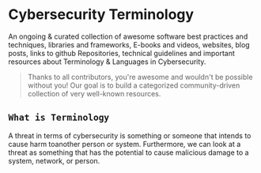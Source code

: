# Cybersecurity Terminology 

An ongoing & curated collection of awesome software best practices and techniques, libraries and frameworks, E-books and videos, websites, blog posts, links to github Repositories, technical guidelines and important resources about Terminology & Languages in Cybersecurity.
> Thanks to all contributors, you're awesome and wouldn't be possible without you! Our goal is to build a categorized community-driven collection of very well-known resources.

## `What is Terminology`
A threat in terms of cybersecurity is something or someone that intends to cause harm toanother person or system. Furthermore, we can look at a threat as something that has the potential to cause malicious damage to a system, network, or person.
